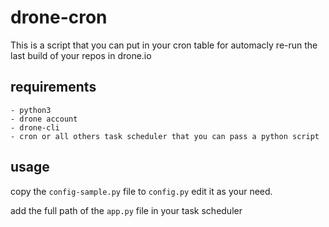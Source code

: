 # drone-cron
This is a script that you can put in your cron table for automacly re-run the last build of your repos in drone.io

## requirements

    - python3
    - drone account
    - drone-cli
    - cron or all others task scheduler that you can pass a python script

## usage

copy the `config-sample.py` file to `config.py` edit it as your need.

add the full path of the `app.py` file in your task scheduler
